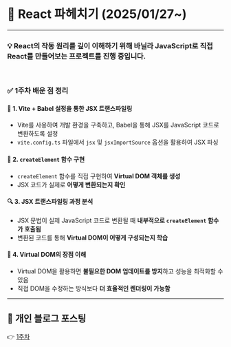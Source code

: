 # 🚀 React 파헤치기 (2025/01/27~)  
---
### 💡 React의 작동 원리를 깊이 이해하기 위해 바닐라 JavaScript로 직접 React를 만들어보는 프로젝트를 진행 중입니다.
</br>

### ✅ 1주차 배운 점 정리  

#### 🔧 1. Vite + Babel 설정을 통한 JSX 트랜스파일링  
- Vite를 사용하여 개발 환경을 구축하고, Babel을 통해 JSX를 JavaScript 코드로 변환하도록 설정  
- `vite.config.ts` 파일에서 `jsx` 및 `jsxImportSource` 옵션을 활용하여 JSX 파싱  

#### 🔹 2. `createElement` 함수 구현  
- `createElement` 함수를 직접 구현하여 **Virtual DOM 객체를 생성**  
- JSX 코드가 실제로 **어떻게 변환되는지 확인**  

#### 🔍 3. JSX 트랜스파일링 과정 분석  
- JSX 문법이 실제 JavaScript 코드로 변환될 때 **내부적으로 `createElement` 함수가 호출됨**  
- 변환된 코드를 통해 **Virtual DOM이 어떻게 구성되는지 학습**  

#### 🚀 4. Virtual DOM의 장점 이해  
- Virtual DOM을 활용하면 **불필요한 DOM 업데이트를 방지**하고 성능을 최적화할 수 있음  
- 직접 DOM을 수정하는 방식보다 **더 효율적인 렌더링이 가능함**  

---

## 🔗 개인 블로그 포스팅  
👉 [1주차](https://andrew0314.tistory.com/93)  



